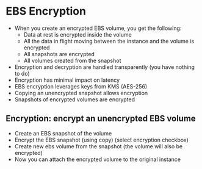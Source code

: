 # EBS Encryption
* When you create an encrypted EBS volume, you get the following:
    - Data at rest is encrypted inside the volume
    - All the data in flight moving between the instance and the volume is encrypted 
    - All snapshots are encrypted
    - All volumes created from the snapshot
* Encryption and decryption are handled transparently (you have nothing to do)
* Encryption has minimal impact on latency
* EBS encryption leverages keys from KMS (AES-256)
* Copying an unencrypted snapshot allows encryption
* Snapshots of encrypted volumes are encrypted 

## Encryption: encrypt an unencrypted EBS volume
* Create an EBS snapshot of the volume
* Encrypt the EBS snapshot (using copy) (select encryption checkbox)
* Create new ebs volume from the snapshot (the volume will also be encrypted)
* Now you can attach the encrypted volume to the original instance

